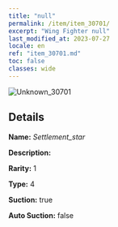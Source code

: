 ```yaml
---
title: "null"
permalink: /item/item_30701/
excerpt: "Wing Fighter null"
last_modified_at: 2023-07-27
locale: en
ref: "item_30701.md"
toc: false
classes: wide
---
```



 ![Unknown_30701](/images/item/Settlement_star_p.png)



## Details

 **Name:** *Settlement_star* 

 **Description:** 

 **Rarity:** 1 

 **Type:** 4 

 **Suction:** true 

 **Auto Suction:** false 


